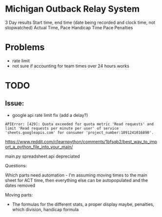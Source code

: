 # Michigan Outback Relay System

3 Day results
Start time, end time (date being recorded and clock time, not stopwatched)
Actual Time, Pace
Handicap Time Pace
Penalties

# Problems

- rate limit
- not sure if accounting for team times over 24 hours works



















# TODO

## Issue:
- google api rate limit fix (add a delay?)
```
APIError: [429]: Quota exceeded for quota metric 'Read requests' and limit 'Read requests per minute per user' of service 'sheets.googleapis.com' for consumer 'project_number:1091241016890'.
```
https://www.reddit.com/r/learnpython/comments/1bfsqb2/best_way_to_import_a_python_file_into_your_main/

main.py spreadsheet api depreciated


Questions:

Which parts need automation - I'm assuming moving times to the main sheet for ACT time, then everything else can be autopopulated and the dates removed

Moving parts:
- The formulas for the different stats, a proper display maybe, penalties, which division, handicap formula
